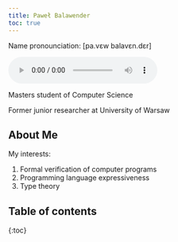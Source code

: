 ```yaml
---
title: Paweł Balawender
toc: true
---
```


Name pronounciation: [pa.vɛw balavɛn.dɛr]

<audio controls>
    <source src="name-pronunciation.wav" type="audio/wav">
    Your browser does not support the audio element.
</audio>

Masters student of Computer Science

Former junior researcher at University of Warsaw

## About Me

My interests:

1. Formal verification of computer programs
2. Programming language expressiveness
3. Type theory

## Table of contents
{:toc}
